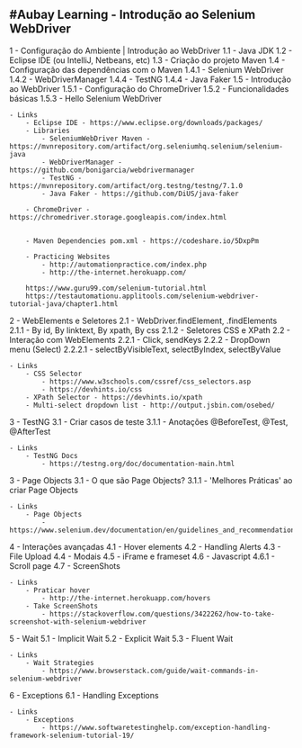 #Aubay Learning - Introdução ao Selenium WebDriver
-----

1 - Configuração do Ambiente | Introdução ao WebDriver
	1.1 - Java JDK
	1.2 - Eclipse IDE (ou IntelliJ, Netbeans, etc)
	1.3 - Criação do projeto Maven
	1.4 - Configuração das dependências com o Maven
		1.4.1 - Selenium WebDriver
		1.4.2 - WebDriverManager
		1.4.4 - TestNG
		1.4.4 - Java Faker
	1.5 - Introdução ao WebDriver
		1.5.1 - Configuração do ChromeDriver
		1.5.2 - Funcionalidades básicas
		1.5.3 - Hello Selenium WebDriver
		
	- Links
		- Eclipse IDE - https://www.eclipse.org/downloads/packages/
		- Libraries
			- SeleniumWebDriver Maven - https://mvnrepository.com/artifact/org.seleniumhq.selenium/selenium-java
			- WebDriverManager - https://github.com/bonigarcia/webdrivermanager
			- TestNG - https://mvnrepository.com/artifact/org.testng/testng/7.1.0
			- Java Faker - https://github.com/DiUS/java-faker
			
		- ChromeDriver - https://chromedriver.storage.googleapis.com/index.html
		
		
		- Maven Dependencies pom.xml - https://codeshare.io/5DxpPm
		
		- Practicing Websites
			- http://automationpractice.com/index.php
			- http://the-internet.herokuapp.com/
		
		https://www.guru99.com/selenium-tutorial.html
		https://testautomationu.applitools.com/selenium-webdriver-tutorial-java/chapter1.html

2 - WebElements e Seletores
	2.1 - WebDriver.findElement, .findElements
		2.1.1 - By id, By linktext, By xpath, By css
		2.1.2 - Seletores CSS e XPath
	2.2 - Interação com WebElements
		2.2.1 - Click, sendKeys
		2.2.2 - DropDown menu (Select)
			2.2.2.1 - selectByVisibleText, selectByIndex, selectByValue
	
	- Links
		- CSS Selector 
			- https://www.w3schools.com/cssref/css_selectors.asp
			- https://devhints.io/css
		- XPath Selector - https://devhints.io/xpath
		- Multi-select dropdown list - http://output.jsbin.com/osebed/

3 - TestNG
	3.1 - Criar casos de teste
		3.1.1 - Anotações @BeforeTest, @Test, @AfterTest

	- Links
		- TestNG Docs 
			- https://testng.org/doc/documentation-main.html
	
3 - Page Objects
	3.1 - O que são Page Objects?
		3.1.1 - 'Melhores Práticas' ao criar Page Objects
	
	- Links
		- Page Objects 
			- https://www.selenium.dev/documentation/en/guidelines_and_recommendations/page_object_models/
	
4 -	Interações avançadas
	4.1 - Hover elements
	4.2 - Handling Alerts
	4.3 - File Upload
	4.4 - Modais
	4.5 - iFrame e frameset
	4.6 - Javascript
		4.6.1 - Scroll page
	4.7 - ScreenShots

	- Links
		- Praticar hover 
			- http://the-internet.herokuapp.com/hovers
		- Take ScreenShots 
			- https://stackoverflow.com/questions/3422262/how-to-take-screenshot-with-selenium-webdriver

5 - Wait
	5.1 - Implicit Wait
	5.2 - Explicit Wait
	5.3 - Fluent Wait
	
	- Links
		- Wait Strategies 
			- https://www.browserstack.com/guide/wait-commands-in-selenium-webdriver
	
6 - Exceptions
	6.1 - Handling Exceptions
	
	- Links
		- Exceptions
			- https://www.softwaretestinghelp.com/exception-handling-framework-selenium-tutorial-19/









